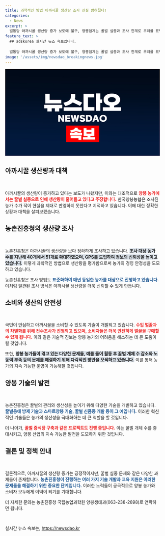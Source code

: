 ```yaml
---
title: 과학적인 방법 아까시꿀 생산량 조사 진실 밝혀졌다!
categories:
  - News
excerpt: >
  벌통당 아까시꿀 생산량 증가 보도에 불구, 양봉업계는 꿀벌 실종과 조사 한계로 우려를 표명했다. 농촌진흥청은 정확한 조사와 기술 개발로 국민의 신뢰를 강화할 계획이다. 클릭해 자세한 내용을 확인하세요!
feature_text: >
  ## adskorea 실시간 뉴스 속보입니다.

  벌통당 아까시꿀 생산량 증가 보도에 불구, 양봉업계는 꿀벌 실종과 조사 한계로 우려를 표명했다. 농촌진흥청은 정확한 조사와 기술 개발로 국민의 신뢰를 강화할 계획이다. 클릭해 자세한 내용을 확인하세요!
image: '/assets/img/newsdao_breakingnews.jpg'
---
```


<p><img src="/assets/img/newsdao_breakingnews.jpg" alt="adskorea 속보" /></p>

<h2 data-ke-size="size26">아까시꿀 생산량과 대책</h2>

<p data-ke-size="size16">&nbsp;</p>

<p>아까시꿀의 생산량이 증가하고 있다는 보도가 나왔지만, 이와는 대조적으로 <b><span style="color: #ee2323;">양봉 농가에서는 꿀벌 실종으로 인해 생산량이 줄어들고 있다고 주장합니다.</span></b>  한국양봉농협은 조사된 농가 수가 적어 현실을 제대로 반영하지 못한다고 지적하고 있습니다. 이에 대한 정확한 상황과 대책을 살펴보겠습니다.</p>

<h2 data-ke-size="size26">농촌진흥청의 생산량 조사</h2>

<p data-ke-size="size16">&nbsp;</p>

<p>농촌진흥청은 아까시꿀의 생산량을 보다 정확하게 조사하고 있습니다. <b><span style="background-color: #21538527;">조사 대상 농가 수를 지난해 40개에서 51개로 확대하였으며, GPS를 도입하여 정보의 신뢰성을 높이고 있습니다.</span></b> 이렇게 과학적인 방법으로 생산량을 평가함으로써 농가의 경영 안정성을 도모하고 있습니다.</p>

<p>농촌진흥청은 조사 방법도 <b><span style="color: #1a5490;">표준화하여 매년 동일한 농가를 대상으로 진행하고 있습니다.</span></b> 이처럼 일관된 조사 방식은 아까시꿀 생산량을 더욱 신뢰할 수 있게 만듭니다.</p>

<h2 data-ke-size="size26">소비와 생산의 안전성</h2>

<p data-ke-size="size16">&nbsp;</p>

<p>국민이 안심하고 아까시꿀을 소비할 수 있도록 기술이 개발되고 있습니다. <b><span style="color: #ee2323;">수입 벌꿀과의 차별화를 위해 전수조사가 진행되고 있으며, 소비자들은 더욱 안전하게 벌꿀을 구매할 수 있게 됩니다.</span></b> 이와 같은 기술적 진보는 양봉 농가의 어려움을 해소하는 데 큰 도움이 될 것입니다.</p>

<p>또한, <b><span style="background-color: #21538527;">양봉 농가들이 겪고 있는 다양한 문제들, 예를 들어 월동 후 꿀벌 개체 수 감소와 노동력 부족 등의 문제를 해결하기 위해 다각적인 방안을 모색하고 있습니다.</span></b> 이를 통해 농가의 지속 가능한 운영이 가능해질 것입니다.</p>

<h2 data-ke-size="size26">양봉 기술의 발전</h2>

<p data-ke-size="size16">&nbsp;</p>

<p>농촌진흥청은 꿀벌의 관리와 생산성을 높이기 위해 다양한 기술을 개발하고 있습니다. <b><span style="color: #1a5490;">꿀벌응애 방제 기술과 스마트양봉 기술, 꿀벌 신품종 개발 등이 그 예입니다.</span></b> 이러한 혁신적인 기술들은 농가의 생산성을 극대화하는 데 큰 역할을 할 것입니다.</p>

<p>더 나아가, <b><span style="color: #ee2323;">꿀벌 증식장 구축과 같은 프로젝트도 진행 중입니다.</span></b> 이는 꿀벌 개체 수를 증대시키고, 양봉 산업의 지속 가능한 발전을 도모하기 위한 것입니다.</p>

<h2 data-ke-size="size26">결론 및 정책 안내</h2>

<p data-ke-size="size16">&nbsp;</p>

<p>결론적으로, 아까시꿀의 생산량 증가는 긍정적이지만, 꿀벌 실종 문제와 같은 다양한 과제들이 존재합니다. <b><span style="color: #1a5490;">농촌진흥청이 진행하는 여러 가지 기술 개발과 교육 지원은 이러한 문제들을 해결하기 위한 중요한 단계입니다.</span></b> 이러한 노력들이 궁극적으로 양봉 농가와 소비자 모두에게 이익이 되기를 기대합니다.</p>

<p>더 자세한 문의는 농촌진흥청 국립농업과학원 양봉생태과(063-238-2898)로 연락하면 됩니다.  </p>

<p data-ke-size="size16">&nbsp;</p>
실시간 뉴스 속보는, <a href="https://newsdao.kr" rel="dofollow">https://newsdao.kr</a>


